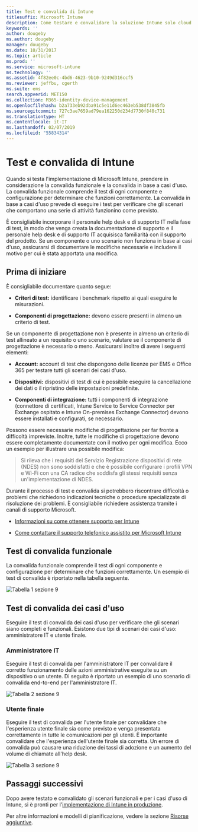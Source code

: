 ```yaml
---
title: Test e convalida di Intune
titlesuffix: Microsoft Intune
description: Come testare e convalidare la soluzione Intune solo cloud nell'ambiente in uso.
keywords: ''
author: dougeby
ms.author: dougeby
manager: dougeby
ms.date: 10/31/2017
ms.topic: article
ms.prod: ''
ms.service: microsoft-intune
ms.technology: ''
ms.assetid: 4f82ee0c-4bd6-4623-9b10-9249d316ccf5
ms.reviewer: jeffbu, cgerth
ms.suite: ems
search.appverid: MET150
ms.collection: M365-identity-device-management
ms.openlocfilehash: b2a733eb92dba91c5e11d6ec463eb538df3845fb
ms.sourcegitcommit: 727c3ae7659ad79ea162250d234d7730f840c731
ms.translationtype: HT
ms.contentlocale: it-IT
ms.lasthandoff: 02/07/2019
ms.locfileid: "55834314"
---
```

# <a name="intune-testing-and-validation"></a>Test e convalida di Intune

Quando si testa l'implementazione di Microsoft Intune, prendere in considerazione la convalida funzionale e la convalida in base a casi d'uso. La convalida funzionale comprende il test di ogni componente e configurazione per determinare che funzioni correttamente. La convalida in base a casi d'uso prevede di eseguire i test per verificare che gli scenari che comportano una serie di attività funzionino come previsto. 

È consigliabile incorporare il personale help desk e di supporto IT nella fase di test, in modo che venga creata la documentazione di supporto e il personale help desk e di supporto IT acquisisca familiarità con il supporto del prodotto. Se un componente o uno scenario non funziona in base ai casi d'uso, assicurarsi di documentare le modifiche necessarie e includere il motivo per cui è stata apportata una modifica.

## <a name="before-you-begin"></a>Prima di iniziare

È consigliabile documentare quanto segue:

-   **Criteri di test:** identificare i benchmark rispetto ai quali eseguire le misurazioni.

-   **Componenti di progettazione:** devono essere presenti in almeno un criterio di test.

Se un componente di progettazione non è presente in almeno un criterio di test allineato a un requisito o uno scenario, valutare se il componente di progettazione è necessario o meno. Assicurarsi inoltre di avere i seguenti elementi:

-   **Account:** account di test che dispongono delle licenze per EMS e Office 365 per testare tutti gli scenari dei casi d'uso.

-   **Dispositivi:** dispositivi di test di cui è possibile eseguire la cancellazione dei dati o il ripristino delle impostazioni predefinite.

-   **Componenti di integrazione:** tutti i componenti di integrazione (connettore di certificati, Intune Service to Service Connector per Exchange ospitato e Intune On-premises Exchange Connector) devono essere installati e configurati, se necessario.

Possono essere necessarie modifiche di progettazione per far fronte a difficoltà impreviste. Inoltre, tutte le modifiche di progettazione devono essere completamente documentate con il motivo per ogni modifica. Ecco un esempio per illustrare una possibile modifica:

<blockquote>Si rileva che i requisiti del Servizio Registrazione dispositivi di rete (NDES) non sono soddisfatti e che è possibile configurare i profili VPN e Wi-Fi con una CA radice che soddisfa gli stessi requisiti senza un'implementazione di NDES.</blockquote>

Durante il processo di test e convalida si potrebbero riscontrare difficoltà o problemi che richiedono indicazioni tecniche o procedure specializzate di risoluzione dei problemi. È consigliabile richiedere assistenza tramite i canali di supporto Microsoft.

-   [Informazioni su come ottenere supporto per Intune](get-support.md)

-   [Come contattare il supporto telefonico assistito per Microsoft Intune](get-support.md)

## <a name="functional-validation-testing"></a>Test di convalida funzionale

La convalida funzionale comprende il test di ogni componente e configurazione per determinare che funzioni correttamente. Un esempio di test di convalida è riportato nella tabella seguente.

![Tabella 1 sezione 9](./media/section-9-image-1-table.PNG)

## <a name="use-case-validation-testing"></a>Test di convalida dei casi d'uso

Eseguire il test di convalida dei casi d'uso per verificare che gli scenari siano completi e funzionali. Esistono due tipi di scenari dei casi d'uso: amministratore IT e utente finale.

### <a name="it-admin"></a>Amministratore IT

Eseguire il test di convalida per l'amministratore IT per convalidare il corretto funzionamento delle azioni amministrative eseguite su un dispositivo o un utente. Di seguito è riportato un esempio di uno scenario di convalida end-to-end per l'amministratore IT.

![Tabella 2 sezione 9](./media/section-9-image-2-table.PNG)

### <a name="end-user"></a>Utente finale

Eseguire il test di convalida per l'utente finale per convalidare che l'esperienza utente finale sia come previsto e venga presentata correttamente in tutte le comunicazioni per gli utenti. È importante convalidare che l'esperienza dell'utente finale sia corretta. Un errore di convalida può causare una riduzione dei tassi di adozione e un aumento del volume di chiamate all'help desk.

![Tabella 3 sezione 9](./media/section-9-image-3-table.PNG)

## <a name="next-steps"></a>Passaggi successivi

Dopo avere testato e convalidato gli scenari funzionali e per i casi d'uso di Intune, si è pronti per l'[implementazione di Intune in produzione](planning-guide-rollout-plan.md).

Per altre informazioni e modelli di pianificazione, vedere la sezione [Risorse aggiuntive](planning-guide-resources.md).
